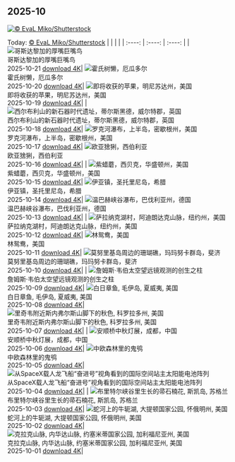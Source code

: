 ## 2025-10
[![© EvaL Miko/Shutterstock](https://cn.bing.com/th?id=OHR.BulgariaRocks_ZH-CN0234903972_1920x1200.jpg&w=1000)](https://cn.bing.com/th?id=OHR.BulgariaRocks_ZH-CN0234903972_1920x1200.jpg&pid=hp&w=3840&h=2160&rs=1&c=4)

Today: [© EvaL Miko/Shutterstock](https://cn.bing.com/th?id=OHR.BulgariaRocks_ZH-CN0234903972_1920x1200.jpg&pid=hp&w=3840&h=2160&rs=1&c=4)
  |      |      |      |
| :----: | :----: | :----: |
| ![哥斯达黎加的厚嘴巨嘴鸟](https://cn.bing.com/th?id=OHR.ToucanForest_ZH-CN0072036253_1920x1200.jpg&pid=hp&w=384&h=216&rs=1&c=4) <br/> 哥斯达黎加的厚嘴巨嘴鸟 <br/> 2025-10-21  [download 4K](https://cn.bing.com/th?id=OHR.ToucanForest_ZH-CN0072036253_1920x1200.jpg&pid=hp&w=3840&h=2160&rs=1&c=4)| ![霍氏树懒，厄瓜多尔](https://cn.bing.com/th?id=OHR.HoffmansSloth_ZH-CN7563408641_1920x1200.jpg&pid=hp&w=384&h=216&rs=1&c=4) <br/> 霍氏树懒，厄瓜多尔 <br/> 2025-10-20  [download 4K](https://cn.bing.com/th?id=OHR.HoffmansSloth_ZH-CN7563408641_1920x1200.jpg&pid=hp&w=3840&h=2160&rs=1&c=4)| ![即将收获的苹果，明尼苏达州，美国](https://cn.bing.com/th?id=OHR.AppleHarvest_ZH-CN7317228007_1920x1200.jpg&pid=hp&w=384&h=216&rs=1&c=4) <br/> 即将收获的苹果，明尼苏达州，美国 <br/> 2025-10-19  [download 4K](https://cn.bing.com/th?id=OHR.AppleHarvest_ZH-CN7317228007_1920x1200.jpg&pid=hp&w=3840&h=2160&rs=1&c=4)|
| ![西尔布利山的新石器时代遗址，蒂尔斯黑德，威尔特郡，英国](https://cn.bing.com/th?id=OHR.SilburyHill_ZH-CN6666447580_1920x1200.jpg&pid=hp&w=384&h=216&rs=1&c=4) <br/> 西尔布利山的新石器时代遗址，蒂尔斯黑德，威尔特郡，英国 <br/> 2025-10-18  [download 4K](https://cn.bing.com/th?id=OHR.SilburyHill_ZH-CN6666447580_1920x1200.jpg&pid=hp&w=3840&h=2160&rs=1&c=4)| ![罗克河瀑布，上半岛，密歇根州，美国](https://cn.bing.com/th?id=OHR.RockRiverFalls_ZH-CN6532185546_1920x1200.jpg&pid=hp&w=384&h=216&rs=1&c=4) <br/> 罗克河瀑布，上半岛，密歇根州，美国 <br/> 2025-10-17  [download 4K](https://cn.bing.com/th?id=OHR.RockRiverFalls_ZH-CN6532185546_1920x1200.jpg&pid=hp&w=3840&h=2160&rs=1&c=4)| ![欧亚猞猁，西伯利亚](https://cn.bing.com/th?id=OHR.SiberianLynx_ZH-CN0749166653_1920x1200.jpg&pid=hp&w=384&h=216&rs=1&c=4) <br/> 欧亚猞猁，西伯利亚 <br/> 2025-10-16  [download 4K](https://cn.bing.com/th?id=OHR.SiberianLynx_ZH-CN0749166653_1920x1200.jpg&pid=hp&w=3840&h=2160&rs=1&c=4)|
| ![紫蜡蘑，西贝克，华盛顿州，美国](https://cn.bing.com/th?id=OHR.AmethystLaccaria_ZH-CN0643667280_1920x1200.jpg&pid=hp&w=384&h=216&rs=1&c=4) <br/> 紫蜡蘑，西贝克，华盛顿州，美国 <br/> 2025-10-15  [download 4K](https://cn.bing.com/th?id=OHR.AmethystLaccaria_ZH-CN0643667280_1920x1200.jpg&pid=hp&w=3840&h=2160&rs=1&c=4)| ![伊亚镇，圣托里尼岛，希腊](https://cn.bing.com/th?id=OHR.OiaSantorini_ZH-CN0531650189_1920x1200.jpg&pid=hp&w=384&h=216&rs=1&c=4) <br/> 伊亚镇，圣托里尼岛，希腊 <br/> 2025-10-14  [download 4K](https://cn.bing.com/th?id=OHR.OiaSantorini_ZH-CN0531650189_1920x1200.jpg&pid=hp&w=3840&h=2160&rs=1&c=4)| ![温巴赫峡谷瀑布，巴伐利亚州，德国](https://cn.bing.com/th?id=OHR.HinterseeWaterfall_ZH-CN0432994081_1920x1200.jpg&pid=hp&w=384&h=216&rs=1&c=4) <br/> 温巴赫峡谷瀑布，巴伐利亚州，德国 <br/> 2025-10-13  [download 4K](https://cn.bing.com/th?id=OHR.HinterseeWaterfall_ZH-CN0432994081_1920x1200.jpg&pid=hp&w=3840&h=2160&rs=1&c=4)|
| ![萨拉纳克湖村，阿迪朗达克山脉，纽约州，美国](https://cn.bing.com/th?id=OHR.SaranacLake_ZH-CN0224689397_1920x1200.jpg&pid=hp&w=384&h=216&rs=1&c=4) <br/> 萨拉纳克湖村，阿迪朗达克山脉，纽约州，美国 <br/> 2025-10-12  [download 4K](https://cn.bing.com/th?id=OHR.SaranacLake_ZH-CN0224689397_1920x1200.jpg&pid=hp&w=3840&h=2160&rs=1&c=4)| ![林鸳鸯，美国](https://cn.bing.com/th?id=OHR.WoodDuckHen_ZH-CN9558916773_1920x1200.jpg&pid=hp&w=384&h=216&rs=1&c=4) <br/> 林鸳鸯，美国 <br/> 2025-10-11  [download 4K](https://cn.bing.com/th?id=OHR.WoodDuckHen_ZH-CN9558916773_1920x1200.jpg&pid=hp&w=3840&h=2160&rs=1&c=4)| ![莫努里基岛周边的珊瑚礁，玛玛努卡群岛，斐济](https://cn.bing.com/th?id=OHR.MonurikiFiji_ZH-CN9178115886_1920x1200.jpg&pid=hp&w=384&h=216&rs=1&c=4) <br/> 莫努里基岛周边的珊瑚礁，玛玛努卡群岛，斐济 <br/> 2025-10-10  [download 4K](https://cn.bing.com/th?id=OHR.MonurikiFiji_ZH-CN9178115886_1920x1200.jpg&pid=hp&w=3840&h=2160&rs=1&c=4)|
| ![‌詹姆斯·韦伯太空望远镜观测的创生之柱](https://cn.bing.com/th?id=OHR.WebbPillars_ZH-CN9054137596_1920x1200.jpg&pid=hp&w=384&h=216&rs=1&c=4) <br/> ‌詹姆斯·韦伯太空望远镜观测的创生之柱 <br/> 2025-10-09  [download 4K](https://cn.bing.com/th?id=OHR.WebbPillars_ZH-CN9054137596_1920x1200.jpg&pid=hp&w=3840&h=2160&rs=1&c=4)| ![白日章鱼, 毛伊岛, 夏威夷, 美国](https://cn.bing.com/th?id=OHR.OctopusCyanea_ZH-CN8948609460_1920x1200.jpg&pid=hp&w=384&h=216&rs=1&c=4) <br/> 白日章鱼, 毛伊岛, 夏威夷, 美国 <br/> 2025-10-08  [download 4K](https://cn.bing.com/th?id=OHR.OctopusCyanea_ZH-CN8948609460_1920x1200.jpg&pid=hp&w=3840&h=2160&rs=1&c=4)| ![里奇韦附近斯内弗尔斯山脚下的秋色, 科罗拉多州, 美国](https://cn.bing.com/th?id=OHR.RidgwayAspens_ZH-CN8735375502_1920x1200.jpg&pid=hp&w=384&h=216&rs=1&c=4) <br/> 里奇韦附近斯内弗尔斯山脚下的秋色, 科罗拉多州, 美国 <br/> 2025-10-07  [download 4K](https://cn.bing.com/th?id=OHR.RidgwayAspens_ZH-CN8735375502_1920x1200.jpg&pid=hp&w=3840&h=2160&rs=1&c=4)|
| ![安顺桥中秋灯展，成都，中国](https://cn.bing.com/th?id=OHR.AnshunBridge_ZH-CN8392458102_1920x1200.jpg&pid=hp&w=384&h=216&rs=1&c=4) <br/> 安顺桥中秋灯展，成都，中国 <br/> 2025-10-06  [download 4K](https://cn.bing.com/th?id=OHR.AnshunBridge_ZH-CN8392458102_1920x1200.jpg&pid=hp&w=3840&h=2160&rs=1&c=4)| ![中欧森林里的鬼鸮](https://cn.bing.com/th?id=OHR.TeacherOwl_ZH-CN8289875605_1920x1200.jpg&pid=hp&w=384&h=216&rs=1&c=4) <br/> 中欧森林里的鬼鸮 <br/> 2025-10-05  [download 4K](https://cn.bing.com/th?id=OHR.TeacherOwl_ZH-CN8289875605_1920x1200.jpg&pid=hp&w=3840&h=2160&rs=1&c=4)| ![从SpaceX载人龙飞船“奋进号”视角看到的国际空间站主太阳能电池阵列](https://cn.bing.com/th?id=OHR.DragonEndeavour_ZH-CN8160066040_1920x1200.jpg&pid=hp&w=384&h=216&rs=1&c=4) <br/> 从SpaceX载人龙飞船“奋进号”视角看到的国际空间站主太阳能电池阵列 <br/> 2025-10-04  [download 4K](https://cn.bing.com/th?id=OHR.DragonEndeavour_ZH-CN8160066040_1920x1200.jpg&pid=hp&w=3840&h=2160&rs=1&c=4)|
| ![布里特尔峡谷里生长的帚石楠花, 斯凯岛, 苏格兰](https://cn.bing.com/th?id=OHR.SkyeHeather_ZH-CN2820283990_1920x1200.jpg&pid=hp&w=384&h=216&rs=1&c=4) <br/> 布里特尔峡谷里生长的帚石楠花, 斯凯岛, 苏格兰 <br/> 2025-10-03  [download 4K](https://cn.bing.com/th?id=OHR.SkyeHeather_ZH-CN2820283990_1920x1200.jpg&pid=hp&w=3840&h=2160&rs=1&c=4)| ![蛇河上的牛轭湖, 大提顿国家公园, 怀俄明州, 美国](https://cn.bing.com/th?id=OHR.OxbowBend_ZH-CN7211791969_1920x1200.jpg&pid=hp&w=384&h=216&rs=1&c=4) <br/> 蛇河上的牛轭湖, 大提顿国家公园, 怀俄明州, 美国 <br/> 2025-10-02  [download 4K](https://cn.bing.com/th?id=OHR.OxbowBend_ZH-CN7211791969_1920x1200.jpg&pid=hp&w=3840&h=2160&rs=1&c=4)| ![克拉克山脉, 内华达山脉, 约塞米蒂国家公园, 加利福尼亚州, 美国](https://cn.bing.com/th?id=OHR.YosemiteClark_ZH-CN7179533292_1920x1200.jpg&pid=hp&w=384&h=216&rs=1&c=4) <br/> 克拉克山脉, 内华达山脉, 约塞米蒂国家公园, 加利福尼亚州, 美国 <br/> 2025-10-01  [download 4K](https://cn.bing.com/th?id=OHR.YosemiteClark_ZH-CN7179533292_1920x1200.jpg&pid=hp&w=3840&h=2160&rs=1&c=4)|
